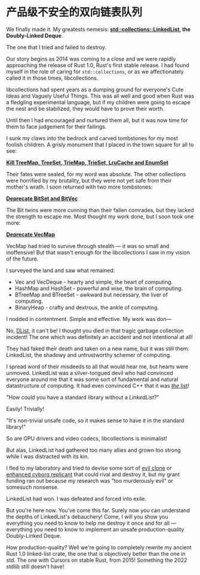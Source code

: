 # 产品级不安全的双向链表队列

We finally made it. My greatests nemesis: **[std::collections::LinkedList][linked-list], the Doubly-Linked Deque**. 

The one that I tried and failed to destroy.

Our story begins as 2014 was coming to a close and we were rapidly approaching the release of Rust 1.0, Rust's first stable release. I had found myself in the role of caring for `std::collections`, or as we affectionately called it in those times, libcollections.

libcollections had spent years as a dumping ground for everyone's Cute Ideas and Vaguely Useful Things. This was all well and good when Rust was a fledgling experimental language, but if my children were going to escape the nest and be stabilized, they would have to prove their worth.

Until then I had encouraged and nurtured them all, but it was now time for them to face judgement for their failings.

I sunk my claws into the bedrock and carved tombstones for my most foolish children. A grisly monument that I placed in the town square for all to see:

**[Kill TreeMap, TreeSet, TrieMap, TrieSet, LruCache and EnumSet](https://github.com/rust-lang/rust/pull/19955)**

Their fates were sealed, for my word was absolute. The other collections were horrified by my brutality, but they were not yet safe from their mother's wrath. I soon returned with two more tombstones:

**[Deprecate BitSet and BitVec](https://github.com/rust-lang/rust/pull/26034)**

The Bit twins were more cunning than their fallen comrades, but they lacked the strength to escape me. Most thought my work done, but I soon took one more: 

**[Deprecate VecMap](https://github.com/rust-lang/rust/pull/26734)**

VecMap had tried to survive through stealth &mdash; it was so small and inoffensive! But that wasn't enough for the libcollections I saw in my vision of the future.

I surveyed the land and saw what remained:

* Vec and VecDeque - hearty and simple, the heart of computing.
* HashMap and HashSet - powerful and wise, the brain of computing.
* BTreeMap and BTreeSet - awkward but necessary, the liver of computing.
* BinaryHeap - crafty and dextrous, the ankle of computing.

I nodded in contentment. Simple and effective. My work was don&mdash;

No, [DList](https://github.com/rust-lang/rust/blob/0a84308ebaaafb8fd89b2fd7c235198e3ec21384/src/libcollections/dlist.rs), it can't be! I thought you died in that tragic garbage collection incident! The one which was definitely an accident and not intentional at all!

They had faked their death and taken on a new name, but it was still them: LinkedList, the shadowy and untrustworthy schemer of computing. 

I spread word of their misdeeds to all that would hear me, but hearts were unmoved. LinkedList was a silver-tongued devil who had convinced everyone around me that it was some sort of fundamental and natural datastructure of computing. It had even convinced C++ that it was [*the* list](https://en.cppreference.com/w/cpp/container/list)!

"How could you have a standard library without a *LinkedList*?"

Easily! Trivially!

"It's non-trivial unsafe code, so it makes sense to have it in the standard library!"

So are GPU drivers and video codecs, libcollections is minimalist!

But alas, LinkedList had gathered too many allies and grown too strong while I was distracted with its kin.

I fled to my laboratory and tried to devise some sort of [evil clone](https://github.com/contain-rs/linked-list) or [enhanced cyborg replicant](https://github.com/contain-rs/blist) that could rival and destroy it, but my grant funding ran out because my research was "too murderously evil" or somesuch nonsense.

LinkedList had won. I was defeated and forced into exile.

But you're here now. You've come this far. Surely now you can understand the depths of LinkedList's debauchery! Come, I will you show you everything you need to know to help me destroy it once and for all &mdash; everything you need to know to implement an unsafe production-quality Doubly-Linked Deque.

How production-quality? Well we're going to completely rewrite my ancient Rust 1.0 linked-list crate, the one that is objectively better than the one in std. The one with Cursors on stable Rust, from 2015! Something the 2022 stdlib still doesn't have!




[linked-list]: https://github.com/rust-lang/rust/blob/master/library/alloc/src/collections/linked_list.rs
